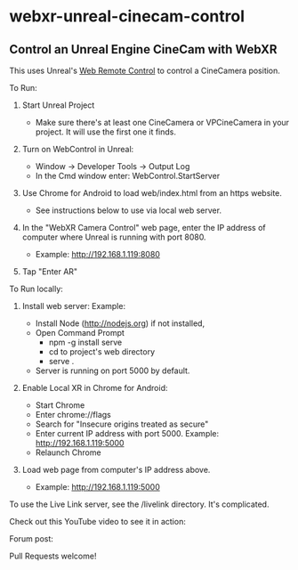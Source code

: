 # webxr-unreal-cinecam-control

## Control an Unreal Engine CineCam with WebXR 

This uses Unreal's [Web Remote Control](https://docs.unrealengine.com/en-US/Engine/Editor/ScriptingAndAutomation/WebControl/index.html) to control a CineCamera position. 


To Run:

1. Start Unreal Project
    - Make sure there's at least one CineCamera or VPCineCamera in your project. It will use the first one it finds.

2. Turn on WebControl in Unreal:
    - Window -> Developer Tools -> Output Log
    - In the Cmd window enter: WebControl.StartServer

3. Use Chrome for Android to load web/index.html from an https website.
    - See instructions below to use via local web server.

4. In the "WebXR Camera Control" web page, enter the IP address of computer where Unreal is running with port 8080.
    - Example: http://192.168.1.119:8080

5. Tap "Enter AR"




To Run locally: 

1. Install web server: Example: 
    - Install Node (http://nodejs.org) if not installed, 
    - Open Command Prompt 
        - npm -g install serve
        - cd to project's web directory
        - serve . 
    - Server is running on port 5000 by default.

2. Enable Local XR in Chrome for Android:
    - Start Chrome
    - Enter chrome://flags
    - Search for "Insecure origins treated as secure"
    - Enter current IP address with port 5000. Example: http://192.168.1.119:5000
    - Relaunch Chrome

3. Load web page from computer's IP address above.
    - Example: http://192.168.1.119:5000




To use the Live Link server, see the /livelink directory. It's complicated.


Check out this YouTube video to see it in action: 


Forum post: 

Pull Requests welcome!

